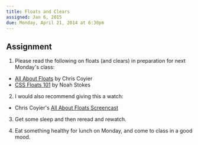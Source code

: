 ```yaml
---
title: Floats and Clears
assigned: Jan 6, 2015
due: Monday, April 21, 2014 at 6:30pm
---
```


Assignment
----------

1. Please read the following on floats (and clears) in preparation for next Monday's class:
  * [All About Floats](http://css-tricks.com/all-about-floats/) by Chris Coyier
  * [CSS Floats 101](http://alistapart.com/article/css-floats-101) by Noah Stokes

2. I would also recommend giving this a watch:
  * Chris Coyier's [All About Floats Screencast](http://css-tricks.com/video-screencasts/42-all-about-floats-screencast/)

3. Get some sleep and then reread and rewatch.

4. Eat something healthy for lunch on Monday, and come to class in a good mood.